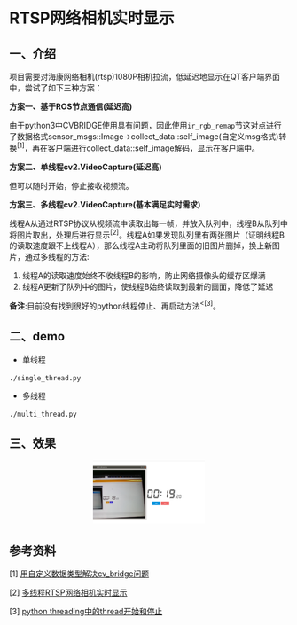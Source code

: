 # RTSP网络相机实时显示

## 一、介绍

项目需要对海康网络相机(rtsp)1080P相机拉流，低延迟地显示在QT客户端界面中，尝试了如下三种方案：

**方案一、基于ROS节点通信(延迟高)**

由于python3中CVBRIDGE使用具有问题，因此使用`ir_rgb_remap`节这对点进行了数据格式sensor_msgs::Image->collect_data::self_image(自定义msg格式)转换<sup>[1]</sup>，再在客户端进行collect_data::self_image解码，显示在客户端中。

**方案二、单线程cv2.VideoCapture(延迟高)**

但可以随时开始，停止接收视频流。

**方案三、多线程cv2.VideoCapture(基本满足实时需求)**

线程A从通过RTSP协议从视频流中读取出每一帧，并放入队列中，线程B从队列中将图片取出，处理后进行显示<sup>[2]</sup>。线程A如果发现队列里有两张图片（证明线程B的读取速度跟不上线程A），那么线程A主动将队列里面的旧图片删掉，换上新图片，通过多线程的方法:

1. 线程A的读取速度始终不收线程B的影响，防止网络摄像头的缓存区爆满
2. 线程A更新了队列中的图片，使线程B始终读取到最新的画面，降低了延迟

**备注**:目前没有找到很好的python线程停止、再启动方法<sup><[3]</sup>。

## 二、demo

* 单线程

`./single_thread.py`

* 多线程

`./multi_thread.py`



## 三、效果

<p align="center"><img src="./resources/multi.png" width="40%"></p>

## 参考资料

[1] [用自定义数据类型解决cv_bridge问题](https://blog.csdn.net/lizhiyuanbest/article/details/108022588)

[2] [多线程RTSP网络相机实时显示](https://blog.csdn.net/ljx1400052550/article/details/106987943)

[3] [python threading中的thread开始和停止](https://blog.csdn.net/ygfrancois/article/details/85265955#commentBox)

